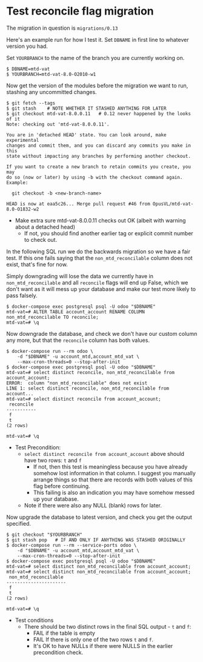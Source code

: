 # Test reconcile flag migration

The migration in question is `migrations/0.13`

Here's an example run for how I test it.  Set `DBNAME` in first line to whatever version you had.

Set `YOURBRANCH` to the name of the branch you are currently working on.

```
$ DBNAME=mtd-vat
$ YOURBRANCH=mtd-vat-8.0-O2010-w1
```

Now get the version of the modules before the migration we want to run, stashing any uncommitted changes.

```
$ git fetch --tags
$ git stash    # NOTE WHETHER IT STASHED ANYTHING FOR LATER
$ git checkout mtd-vat-8.0.0.11   # 0.12 never happened by the looks of it
Note: checking out 'mtd-vat-8.0.0.11'.

You are in 'detached HEAD' state. You can look around, make experimental
changes and commit them, and you can discard any commits you make in this
state without impacting any branches by performing another checkout.

If you want to create a new branch to retain commits you create, you may
do so (now or later) by using -b with the checkout command again. Example:

  git checkout -b <new-branch-name>

HEAD is now at eaa5c26... Merge pull request #46 from OpusVL/mtd-vat-8.0-O1832-w2
```

* Make extra sure mtd-vat-8.0.0.11 checks out OK (albeit with warning about a detached head)
  * If not, you should find another earlier tag or explicit commit number to check out.

In the following SQL run we do the backwards migration so we have a fair test.  If this one fails saying that the `non_mtd_reconcilable` column does not exist, that's fine for now.

Simply downgrading will lose the data we currently have in `non_mtd_reconcilable` and
all `reconcile` flags will end up False, which we don't want as it will mess up your
database and make our test more likely to pass falsely.

``` 
$ docker-compose exec postgresql psql -U odoo "$DBNAME"
mtd-vat=# ALTER TABLE account_account RENAME COLUMN non_mtd_reconcilable TO reconcile;
mtd-vat=# \q
```

Now downgrade the database, and check we don't have our custom column any more, but that the `reconcile` column has both values.
```
$ docker-compose run --rm odoo \
    -d "$DBNAME" -u account_mtd,account_mtd_vat \
    --max-cron-threads=0 --stop-after-init
$ docker-compose exec postgresql psql -U odoo "$DBNAME"
mtd-vat=# select distinct reconcile, non_mtd_reconcilable from account_account;
ERROR:  column "non_mtd_reconcilable" does not exist
LINE 1: select distinct reconcile, non_mtd_reconcilable from account...
mtd-vat=# select distinct reconcile from account_account;
 reconcile 
-----------
 f
 t
(2 rows)

mtd-vat=# \q
```

* Test Precondition:
  * `select distinct reconcile from account_account` above should have two rows: `t` and `f`
    * If not, then this test is meaningless because you have already somehow lost information in that column.  I suggest you manually arrange things so that there are records with both values of this flag before continuing.
    * This failing is also an indication you may have somehow messed up your database.
  * Note if there were also any NULL (blank) rows for later.

Now upgrade the database to latest version, and check you get the output specified.

```
$ git checkout "$YOURBRANCH"
$ git stash pop   # IF AND ONLY IF ANYTHING WAS STASHED ORIGINALLY
$ docker-compose run --rm --service-ports odoo \
    -d "$DBNAME" -u account_mtd,account_mtd_vat \
    --max-cron-threads=0 --stop-after-init
$ docker-compose exec postgresql psql -U odoo "$DBNAME"
mtd-vat=# select distinct non_mtd_reconcilable from account_account;
mtd-vat=# select distinct non_mtd_reconcilable from account_account;
 non_mtd_reconcilable 
----------------------
 f
 t
(2 rows)

mtd-vat=# \q
```

* Test conditions
  * There should be two distinct rows in the final SQL output - `t` and `f`:
    * FAIL if the table is empty
    * FAIL If there is only one of the two rows `t` and `f`.
    * It's OK to have NULLs if there were NULLS in the earlier precondition check.
